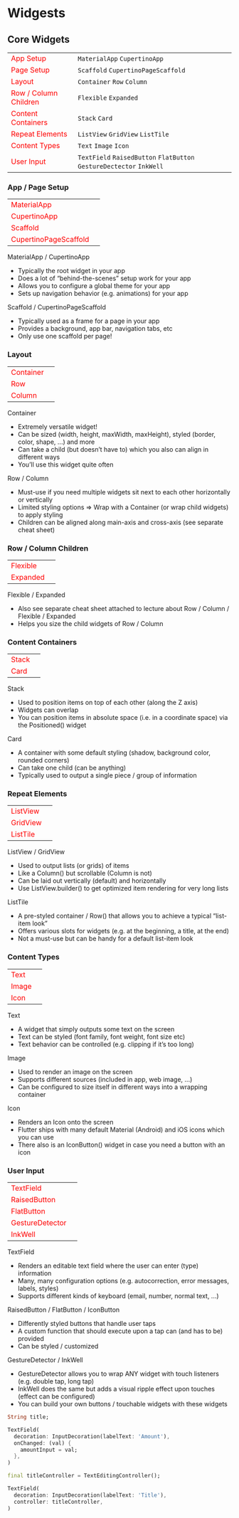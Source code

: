 # Widgests

<style>td:first-child { color: red; }</style>

## Core Widgets

|||
----------------------|----------------------------------------------------------------------
App Setup             | `MaterialApp` `CupertinoApp`
Page Setup            | `Scaffold` `CupertinoPageScaffold`
Layout                | `Container` `Row` `Column`
Row / Column Children | `Flexible` `Expanded`
Content Containers    | `Stack` `Card`
Repeat Elements       | `ListView` `GridView` `ListTile`
Content Types         | `Text` `Image` `Icon`
User Input            | `TextField` `RaisedButton` `FlatButton` `GestureDectector` `InkWell`


### App / Page Setup

|||
----------------------|------------
MaterialApp           | 
CupertinoApp          | 
Scaffold              | 
CupertinoPageScaffold | 

MaterialApp / CupertinoApp
* Typically the root widget in your app
* Does a lot of “behind-the-scenes” setup work for your app
* Allows you to configure a global theme for your app
* Sets up navigation behavior (e.g. animations) for your app

Scaffold / CupertinoPageScaffold
* Typically used as a frame for a page in your app
* Provides a background, app bar, navigation tabs, etc
* Only use one scaffold per page!

### Layout

|||
------------|------------
Container   | 
Row         | 
Column      | 

Container
* Extremely versatile widget!
* Can be sized (width, height, maxWidth, maxHeight), styled (border, color, shape, ...) and more
* Can take a child (but doesn’t have to) which you also can align in different ways
* You’ll use this widget quite often

Row / Column
* Must-use if you need multiple widgets sit next to each other horizontally or vertically
* Limited styling options => Wrap with a Container (or wrap child widgets) to apply styling
* Children can be aligned along main-axis and cross-axis (see separate cheat sheet)

### Row / Column Children

|||
------------|------------
Flexible    | 
Expanded    | 

Flexible / Expanded
* Also see separate cheat sheet attached to lecture about Row / Column / Flexible / Expanded
* Helps you size the child widgets of Row / Column

### Content Containers

|||
---------|------------
Stack    | 
Card     | 

Stack
* Used to position items on top of each other (along the Z axis)
* Widgets can overlap
* You can position items in absolute space (i.e. in a coordinate space) via the Positioned() widget

Card
* A container with some default styling (shadow, background color, rounded corners)
* Can take one child (can be anything)
* Typically used to output a single piece / group of information

### Repeat Elements

|||
----------|------------
ListView  | 
GridView  | 
ListTile  | 

ListView / GridView
* Used to output lists (or grids) of items
* Like a Column() but scrollable (Column is not)
* Can be laid out vertically (default) and horizontally
* Use ListView.builder() to get optimized item rendering for very long lists

ListTile
* A pre-styled container / Row() that allows you to achieve a typical “list-item look”
* Offers various slots for widgets (e.g. at the beginning, a title, at the end)
* Not a must-use but can be handy for a default list-item look

### Content Types

|||
-------|------------
Text   | 
Image  | 
Icon   | 

Text
* A widget that simply outputs some text on the screen
* Text can be styled (font family, font weight, font size etc)
* Text behavior can be controlled (e.g. clipping if it’s too long)

Image
* Used to render an image on the screen
* Supports different sources (included in app, web image, ...)
* Can be configured to size itself in different ways into a wrapping container

Icon
* Renders an Icon onto the screen
* Flutter ships with many default Material (Android) and iOS icons which you can use
* There also is an IconButton() widget in case you need a button with an icon

### User Input

|||
----------------|------------
TextField       | 
RaisedButton    | 
FlatButton      | 
GestureDetector | 
InkWell         | 

TextField
* Renders an editable text field where the user can enter (type) information
* Many, many configuration options (e.g. autocorrection, error messages, labels, styles)
* Supports different kinds of keyboard (email, number, normal text, ...)

RaisedButton / FlatButton / IconButton
* Differently styled buttons that handle user taps
* A custom function that should execute upon a tap can (and has to be) provided
* Can be styled / customized

GestureDetector / InkWell
* GestureDetector allows you to wrap ANY widget with touch listeners (e.g. double tap, long tap)
* InkWell does the same but adds a visual ripple effect upon touches (effect can be configured)
* You can build your own buttons / touchable widgets with these widgets


```dart
String title;

TextField(
  decoration: InputDecoration(labelText: 'Amount'),
  onChanged: (val) {
    amountInput = val;
  },
)
```

```dart
final titleController = TextEditingController();

TextField(
  decoration: InputDecoration(labelText: 'Title'),
  controller: titleController,
)
```





